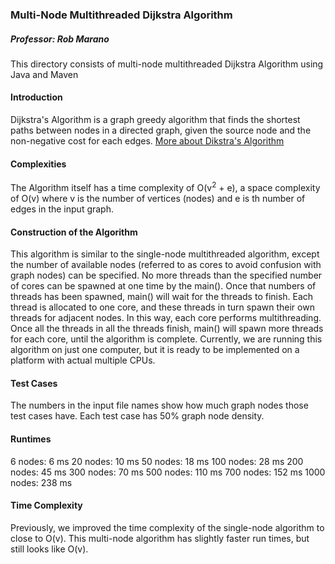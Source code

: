 ### Multi-Node Multithreaded Dijkstra Algorithm
##### Professor: Rob Marano

This directory consists of multi-node multithreaded Dijkstra Algorithm using Java and Maven

#### Introduction
Dijkstra's Algorithm is a graph greedy algorithm that finds the shortest paths between nodes in a directed graph, given the source node and the non-negative cost for each edges. [More about Dikstra's Algorithm](https://en.wikipedia.org/wiki/Dijkstra%27s_algorithm)

#### Complexities
The Algorithm itself has a time complexity of O(v<sup>2</sup> + e), a space complexity of O(v) where v is the number of vertices (nodes) and e is th number of edges in the input graph.

#### Construction of the Algorithm
This algorithm is similar to the single-node multithreaded algorithm, except the number of available nodes (referred to as cores to avoid confusion with graph nodes) can be specified. No more threads than the specified number of cores can be spawned at one time by the main(). Once that numbers of threads has been spawned, main() will wait for the threads to finish. Each thread is allocated to one core, and these threads in turn spawn their own threads for adjacent nodes. In this way, each core performs multithreading. Once all the threads in all the threads finish, main() will spawn more threads for each core, until the algorithm is complete. 
Currently, we are running this algorithm on just one computer, but it is ready to be implemented on a platform with actual multiple CPUs.

#### Test Cases
The numbers in the input file names show how much graph nodes those test cases have. Each test case has 50% graph node density.

#### Runtimes
6 nodes: 6 ms
20 nodes: 10 ms
50 nodes: 18 ms
100 nodes: 28 ms
200 nodes: 45 ms
300 nodes: 70 ms
500 nodes: 110 ms
700 nodes: 152 ms
1000 nodes: 238 ms

#### Time Complexity
Previously, we improved the time complexity of the single-node algorithm to close to O(v). This multi-node algorithm has slightly faster run times, but still looks like O(v).